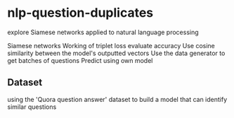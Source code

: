 # nlp-question-duplicates

explore Siamese networks applied to natural language processing

Siamese networks
Working of triplet loss
evaluate accuracy
Use cosine similarity between the model's outputted vectors
Use the data generator to get batches of questions
Predict using own model

## Dataset

using the 'Quora question answer' dataset to build a model that can identify similar questions
